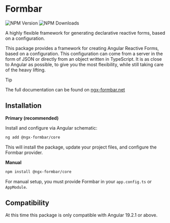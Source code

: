# Formbar

![NPM Version](https://img.shields.io/npm/v/@ngx-formbar/core?logo=npm&label=NPM%20Version)
![NPM Downloads](https://img.shields.io/npm/dw/@ngx-formbar/core?label=Downloads)

A highly flexible framework for generating declarative reactive forms, based on a configuration.

This package provides a framework for creating Angular Reactive Forms, based on a configuration. This configuration can come from a server in the form of JSON or directly from an object written in TypeScript. It is as close to Angular as possible, to give you the most flexibility, while still taking care of the heavy lifting.

> [!TIP]
> The full documentation can be found on [ngx-formbar.net](https://docs.ngx-formbar.net)

## Installation

**Primary (recommended)**

Install and configure via Angular schematic:

```bash
ng add @ngx-formbar/core
```

This will install the package, update your project files, and configure the Formbar provider.

**Manual**

```bash
npm install @ngx-formbar/core
```

For manual setup, you must provide Formbar in your `app.config.ts` or `AppModule`.

## Compatibility

At this time this package is only compatible with Angular 19.2.1 or above.
